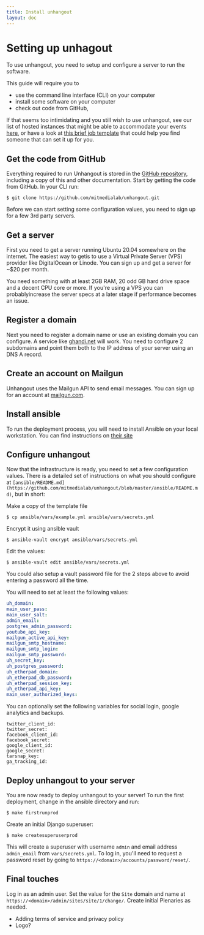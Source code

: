 ```yaml
---
title: Install unhangout
layout: doc
---
```


# Setting up unhagout

To use unhangout, you need to setup and configure a server to run the software.

This guide will require you to
- use the command line interface (CLI) on your computer
- install some software on your computer
- check out code from GitHub, 

If that seems too intimidating and you still wish to use unhangout, see our list of hosted instances that might be able to accommodate your events [here]({{site.baseurl}}/hosted-instances/), or have a look at [this brief job template]({{site.baseurl}}/job-template/) that could help you find someone that can set it up for you.

## Get the code from GitHub

Everything required to run Unhangout is stored in the [GitHub repository](https://github.com/mitmedialab/unhangout), including a copy of this and other documentation. Start by getting the code from GitHub. In your CLI run:

```
$ git clone https://github.com/mitmedialab/unhangout.git
```

Before we can start setting some configuration values, you need to sign up for a few 3rd party servers.

## Get a server

First you need to get a server running Ubuntu 20.04 somewhere on the internet. The easiest way to getis to use a Virtual Private Server (VPS) provider like DigitalOcean or Linode. You can sign up and get a server for ~$20 per month.

You need something with at least 2GB RAM, 20 odd GB hard drive space and a decent CPU core or more. If you're using a VPS you can probablyincrease the server specs at a later stage if performance becomes an issue.

## Register a domain

Next you need to register a domain name or use an existing domain you can configure. A service like [ghandi.net](https://www.gandi.net/) will work. You need to configure 2 subdomains and point them both to the IP address of your server using an DNS A record.

## Create an account on Mailgun

Unhangout uses the Mailgun API to send email messages. You can sign up for an account at [mailgun.com](https://www.mailgun.com/).

## Install ansible

To run the deployment process, you will need to install Ansible on your local workstation. You can find instructions on [their site](https://docs.ansible.com/ansible/latest/installation_guide/index.html)

## Configure unhangout

Now that the infrastructure is ready, you need to set a few configuration values. There is a detailed set of instructions on what you should configure at `[ansible/README.md](https://github.com/mitmedialab/unhangout/blob/master/ansible/README.md)`, but in short:

Make a copy of the template file 

```
$ cp ansible/vars/example.yml ansible/vars/secrets.yml
```

Encrypt it using ansible vault

```
$ ansible-vault encrypt ansible/vars/secrets.yml
```

Edit the values:

```
$ ansible-vault edit ansible/vars/secrets.yml
```

You could also setup a vault password file for the 2 steps above to avoid entering a password all the time.

You will need to set at least the following values:

```yaml
uh_domain: 
main_user_pass: 
main_user_salt: 
admin_email:
postgres_admin_password: 
youtube_api_key: 
mailgun_active_api_key: 
mailgun_smtp_hostname: 
mailgun_smtp_login: 
mailgun_smtp_password: 
uh_secret_key: 
uh_postgres_password: 
uh_etherpad_domain: 
uh_etherpad_db_password: 
uh_etherpad_session_key: 
uh_etherpad_api_key: 
main_user_authorized_keys:
```

You can optionally set the following variables for social login, google analytics and backups.
```
twitter_client_id: 
twitter_secret: 
facebook_client_id: 
facebook_secret: 
google_client_id: 
google_secret: 
tarsnap_key:
ga_tracking_id: 
```

## Deploy unhangout to your server

You are now ready to deploy unhangout to your server! To run the first deployment, change in the ansible directory and run:
```
$ make firstrunprod
```

Create an initial Django superuser:
```
$ make createsuperuserprod
```

This will create a superuser with username `admin` and email address `admin_email` from `vars/secrets.yml`.  To log in, you'll need to request a password reset by going to `https://<domain>/accounts/password/reset/`.
   
## Final touches

Log in as an admin user. Set the value for the `Site` domain and name at `https://<domain>/admin/sites/site/1/change/`.  Create initial Plenaries as needed.

- Adding terms of service and privacy policy
- Logo?

